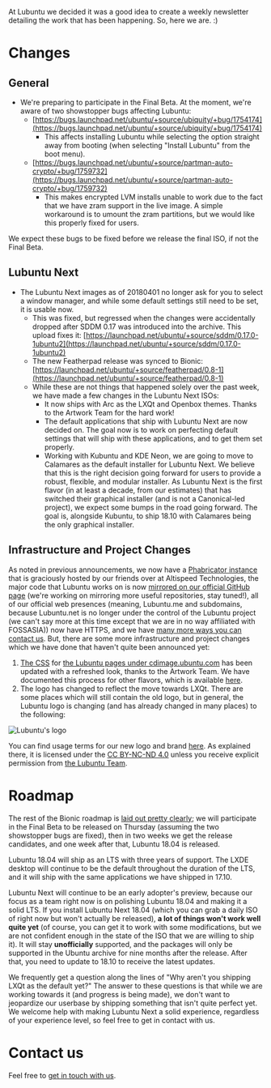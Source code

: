At Lubuntu we decided it was a good idea to create a weekly newsletter detailing the work that has been happening. So, here we are. :)

# Changes

## General

 * We're preparing to participate in the Final Beta. At the moment, we're aware of two showstopper bugs affecting Lubuntu:
    * [https://bugs.launchpad.net/ubuntu/+source/ubiquity/+bug/1754174](https://bugs.launchpad.net/ubuntu/+source/ubiquity/+bug/1754174)
        * This affects installing Lubuntu while selecting the option straight away from booting (when selecting "Install Lubuntu" from the boot menu).
    * [https://bugs.launchpad.net/ubuntu/+source/partman-auto-crypto/+bug/1759732](https://bugs.launchpad.net/ubuntu/+source/partman-auto-crypto/+bug/1759732)
        * This makes encrypted LVM installs unable to work due to the fact that we have zram support in the live image. A simple workaround is to umount the zram partitions, but we would like this properly fixed for users.

We expect these bugs to be fixed before we release the final ISO, if not the Final Beta.

## Lubuntu Next

 * The Lubuntu Next images as of 20180401 no longer ask for you to select a window manager, and while some default settings still need to be set, it is usable now.
   * This was fixed, but regressed when the changes were accidentally dropped after SDDM 0.17 was introduced into the archive. This upload fixes it: [https://launchpad.net/ubuntu/+source/sddm/0.17.0-1ubuntu2](https://launchpad.net/ubuntu/+source/sddm/0.17.0-1ubuntu2)
   * The new Featherpad release was synced to Bionic: [https://launchpad.net/ubuntu/+source/featherpad/0.8-1](https://launchpad.net/ubuntu/+source/featherpad/0.8-1)
   * While these are not things that happened solely over the past week, we have made a few changes in the Lubuntu Next ISOs:
     * It now ships with Arc as the LXQt and Openbox themes. Thanks to the Artwork Team for the hard work!
     * The default applications that ship with Lubuntu Next are now decided on. The goal now is to work on perfecting default settings that will ship with these applications, and to get them set properly.
     * Working with Kubuntu and KDE Neon, we are going to move to Calamares as the default installer for Lubuntu Next. We believe that this is the right decision going forward for users to provide a robust, flexible, and modular installer. As Lubuntu Next is the first flavor (in at least a decade, from our estimates) that has switched their graphical installer (and is not a Canonical-led project), we expect some bumps in the road going forward. The goal is, alongside Kubuntu, to ship 18.10 with Calamares being the only graphical installer.

## Infrastructure and Project Changes

As noted in previous announcements, we now have a [Phabricator instance](https://phab.lubuntu.me/) that is graciously hosted by our friends over at Altispeed Technologies, the major code that Lubuntu works on is now [mirrored on our official GitHub page](https://github.com/lubuntu-team/) (we're working on mirroring more useful repositories, stay tuned!), all of our official web presences (meaning, Lubuntu.me and subdomains, because Lubuntu.net is no longer under the control of the Lubuntu project (we can't say more at this time except that we are in no way affiliated with FOSSASIA)) now have HTTPS, and we have [many more ways you can contact us](https://lubuntu.me/links/). But, there are some more infrastructure and project changes which we have done that haven't quite been announced yet:

 1. [The CSS](https://github.com/lubuntu-team/cdimage-css) for [the Lubuntu pages under cdimage.ubuntu.com](http://cdimage.ubuntu.com/lubuntu/daily/current/) has been updated with a refreshed look, thanks to the Artwork Team. We have documented this process for other flavors, which is available [here](https://wiki.ubuntu.com/ReleaseTeam/FlavorCSSChanges).
 1. The logo has changed to reflect the move towards LXQt. There are some places which will still contain the old logo, but in general, the Lubuntu logo is changing (and has already changed in many places) to the following:

![Lubuntu's logo](https://pbs.twimg.com/profile_images/965283049968689152/8iy34E_U_200x200.jpg)

You can find usage terms for our new logo and brand [here](https://github.com/lubuntu-team/lubuntu-identity). As explained there, it is licensed under the [CC BY-NC-ND 4.0](https://creativecommons.org/licenses/by-nc-nd/4.0/) unless you receive explicit permission from [the Lubuntu Team](https://launchpad.net/~lubuntu-admins).

# Roadmap

The rest of the Bionic roadmap is [laid out pretty clearly](https://wiki.ubuntu.com/BionicBeaver/ReleaseSchedule); we will participate in the Final Beta to be released on Thursday (assuming the two showstopper bugs are fixed), then in two weeks we get the release candidates, and one week after that, Lubuntu 18.04 is released.

Lubuntu 18.04 will ship as an LTS with three years of support. The LXDE desktop will continue to be the default throughout the duration of the LTS, and it will ship with the same applications we have shipped in 17.10.

Lubuntu Next will continue to be an early adopter's preview, because our focus as a team right now is on polishing Lubuntu 18.04 and making it a solid LTS. If you install Lubuntu Next 18.04 (which you can grab a daily ISO of right now but won't actually be released), **a lot of things won't work well quite yet** (of course, you can get it to work with some modifications, but we are not confident enough in the state of the ISO that we are willing to ship it). It will stay **unofficially** supported, and the packages will only be supported in the Ubuntu archive for nine months after the release. After that, you need to update to 18.10 to receive the latest updates.

We frequently get a question along the lines of "Why aren't you shipping LXQt as the default yet?" The answer to these questions is that while we are working towards it (and progress is being made), we don't want to jeopardize our userbase by shipping something that isn't quite perfect yet. We welcome help with making Lubuntu Next a solid experience, regardless of your experience level, so feel free to get in contact with us.

# Contact us

Feel free to [get in touch with us](https://lubuntu.me/links/).
